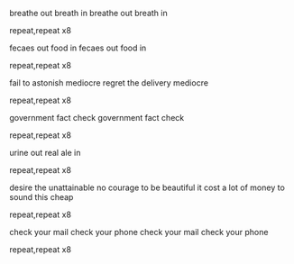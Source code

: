 


breathe out
breath in 
breathe out
breath in

repeat,repeat x8

fecaes out
food in
fecaes out
food in

repeat,repeat x8

fail to astonish
mediocre
regret the delivery
mediocre

repeat,repeat x8

government fact check
government fact check

repeat,repeat x8

urine out
real ale in

repeat,repeat x8

desire the unattainable
no courage to be beautiful
it cost a lot of money
to sound this cheap


repeat,repeat x8

check your mail
check your phone
check your mail
check your phone

repeat,repeat x8
